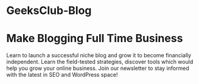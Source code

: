 # GeeksClub-Blog

<h1>Make Blogging Full Time Business</h1>

Learn to launch a successful niche blog and grow it to become financially independent. Learn the field-tested strategies, discover tools which would help you grow your online business. Join our newsletter to stay informed with the latest in SEO and WordPress space!

